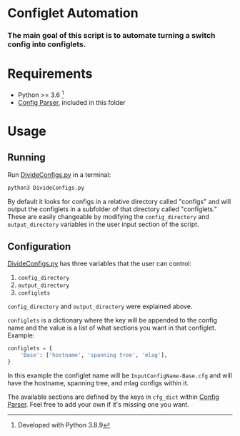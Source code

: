 # Configlet Automation
### The main goal of this script is to automate turning a switch config into configlets.

# Requirements 
- Python >= 3.6 [^version]
- [Config Parser](./ConfigParser.py), included in this folder

[^version]: Developed with Python 3.8.9
# Usage
## Running 
Run [DivideConfigs.py](./DivideConfigs.py) in a terminal:
```bash
python3 DivideConfigs.py
```
By default it looks for configs in a relative directory called "configs" and will output the configlets in a subfolder of that directory called "configlets." These are easily changeable by modifying the ```config_directory``` and ```output_directory``` variables in the user input section of the script.

## Configuration
[DivideConfigs.py](./DivideConfigs.py) has three variables that the user can control:
1. ```config_directory```
2. ```output_directory```
3. ```configlets```

```config_directory``` and ```output_directory``` were explained above.

```configlets``` is a dictionary where the key will be appended to the config name and the value is a list of what sections you want in that configlet. Example:
```Python
configlets = {
    'Base': ['hostname', 'spanning tree', 'mlag'],
}
```
In this example the configlet name will be ```InputConfigName-Base.cfg``` and will have the hostname, spanning tree, and mlag configs within it.

The available sections are defined by the keys in ```cfg_dict``` within [Config Parser](./ConfigParser.py). Feel free to add your own if it's missing one you want.
